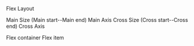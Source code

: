 ---
---
Flex Layout

Main Size (Main start--Main end) Main Axis
Cross Size (Cross start--Cross end) Cross Axis

Flex container
	Flex item

